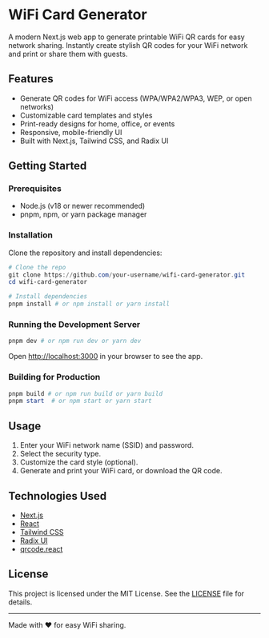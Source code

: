 # WiFi Card Generator

A modern Next.js web app to generate printable WiFi QR cards for easy network sharing. Instantly create stylish QR codes for your WiFi network and print or share them with guests.

## Features

- Generate QR codes for WiFi access (WPA/WPA2/WPA3, WEP, or open networks)
- Customizable card templates and styles
- Print-ready designs for home, office, or events
- Responsive, mobile-friendly UI
- Built with Next.js, Tailwind CSS, and Radix UI

## Getting Started

### Prerequisites

- Node.js (v18 or newer recommended)
- pnpm, npm, or yarn package manager

### Installation

Clone the repository and install dependencies:

```powershell
# Clone the repo
git clone https://github.com/your-username/wifi-card-generator.git
cd wifi-card-generator

# Install dependencies
pnpm install # or npm install or yarn install
```

### Running the Development Server

```powershell
pnpm dev # or npm run dev or yarn dev
```

Open [http://localhost:3000](http://localhost:3000) in your browser to see the app.

### Building for Production

```powershell
pnpm build # or npm run build or yarn build
pnpm start  # or npm start or yarn start
```

## Usage

1. Enter your WiFi network name (SSID) and password.
2. Select the security type.
3. Customize the card style (optional).
4. Generate and print your WiFi card, or download the QR code.

## Technologies Used

- [Next.js](https://nextjs.org/)
- [React](https://react.dev/)
- [Tailwind CSS](https://tailwindcss.com/)
- [Radix UI](https://www.radix-ui.com/)
- [qrcode.react](https://github.com/zpao/qrcode.react)

## License

This project is licensed under the MIT License. See the [LICENSE](LICENSE) file for details.

---

Made with ❤️ for easy WiFi sharing.
